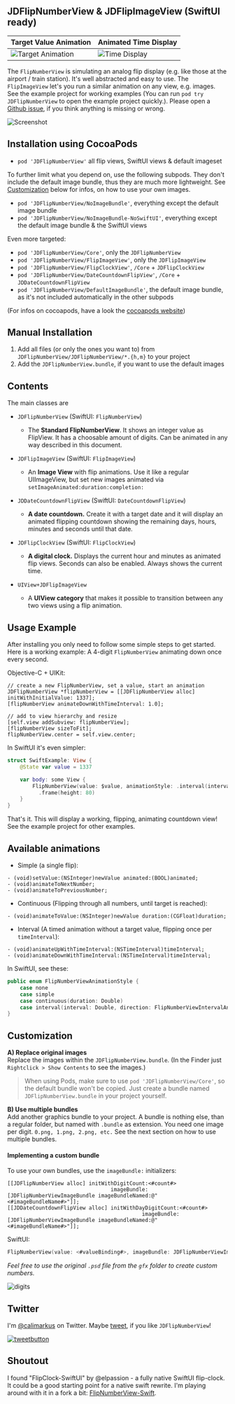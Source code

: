 JDFlipNumberView & JDFlipImageView (SwiftUI ready)
--------------------------------------------------

| Target Value Animation | Animated Time Display |
| ------------- | ------------- |
| ![Target Animation](https://user-images.githubusercontent.com/807039/169300618-861a4d81-26cc-46c2-882b-1e4b6f0ffc4a.gif) | ![Time Display](https://user-images.githubusercontent.com/807039/169300625-9421b845-14c7-42c0-a00a-f4b8d97cce03.gif) |

The `FlipNumberView` is simulating an analog flip display (e.g. like those at the airport / train station). It's well abstracted and easy to use. The `FlipImageView` let's you run a similar animation on any view, e.g. images. See the example project for working examples (You can run `pod try JDFlipNumberView` to open the example project quickly.). Please open a [Github issue], if you think anything is missing or wrong.

![Screenshot](https://user-images.githubusercontent.com/807039/169299475-7dd36912-7eeb-4f30-a7c7-459b11e7099e.png)

## Installation using CocoaPods

- `pod 'JDFlipNumberView'` all flip views, SwiftUI views & default imageset

To further limit what you depend on, use the following subpods. They don't include the default image bundle, thus they are much more lightweight. See [Customization](#customization) below for infos, on how to use your own images.

- `pod 'JDFlipNumberView/NoImageBundle'`, everything except the default image bundle
- `pod 'JDFlipNumberView/NoImageBundle-NoSwiftUI'`, everything except the default image bundle & the SwiftUI views

Even more targeted:

- `pod 'JDFlipNumberView/Core'`, only the `JDFlipNumberView`
- `pod 'JDFlipNumberView/FlipImageView'`, only the `JDFlipImageView`
- `pod 'JDFlipNumberView/FlipClockView'`, `/Core` + `JDFlipClockView`
- `pod 'JDFlipNumberView/DateCountdownFlipView'`, `/Core` + `JDDateCountdownFlipView`
- `pod 'JDFlipNumberView/DefaultImageBundle'`, the default image bundle, as it's not included automatically in the other subpods

(For infos on cocoapods, have a look the [cocoapods website])

## Manual Installation

1. Add all files (or only the ones you want to) from `JDFlipNumberView/JDFlipNumberView/*.{h,m}` to your project
2. Add the `JDFlipNumberView.bundle`, if you want to use the default images

## Contents

The main classes are

- `JDFlipNumberView` (SwiftUI: `FlipNumberView`)
  - The **Standard FlipNumberView**. It shows an integer value as FlipView.
  It has a choosable amount of digits. Can be animated in any way described in this document.

- `JDFlipImageView` (SwiftUI: `FlipImageView`)
  - An **Image View** with flip animations. Use it like a regular UIImageView, but set new images animated via `setImageAnimated:duration:completion:`
  
- `JDDateCountdownFlipView` (SwiftUI: `DateCountdownFlipView`)
  - __A date countdown.__ Create it with a target date and it will display an animated flipping countdown showing the remaining days, hours, minutes and seconds until that date.
  
- `JDFlipClockView` (SwiftUI: `FlipClockView`)
  - __A digital clock.__ Displays the current hour and minutes as animated flip views. Seconds can also be enabled. Always shows the current time.
  
- `UIView+JDFlipImageView`  
  - A **UIView category** that makes it possible to transition between any two views using a flip animation.

## Usage Example

After installing you only need to follow some simple steps to get started. Here is a working example: A 4-digit `FlipNumberView` animating down once every second.

Objective-C + UIKit:

```objc
// create a new FlipNumberView, set a value, start an animation
JDFlipNumberView *flipNumberView = [[JDFlipNumberView alloc] initWithInitialValue: 1337];
[flipNumberView animateDownWithTimeInterval: 1.0];

// add to view hierarchy and resize
[self.view addSubview: flipNumberView];
[flipNumberView sizeToFit];
flipNumberView.center = self.view.center;
```

In SwiftUI it's even simpler:

```swift
struct SwiftExample: View {
    @State var value = 1337

    var body: some View {
        FlipNumberView(value: $value, animationStyle: .interval(interval: 1.0, direction: .down))
          .frame(height: 80)
    }
}
```

That's it. This will display a working, flipping, animating countdown view!  
See the example project for other examples.

## Available animations

- Simple (a single flip):

```objc
- (void)setValue:(NSInteger)newValue animated:(BOOL)animated;
- (void)animateToNextNumber;
- (void)animateToPreviousNumber;
```

- Continuous (Flipping through all numbers, until target is reached):

```objc
- (void)animateToValue:(NSInteger)newValue duration:(CGFloat)duration;
```
    
- Interval (A timed animation without a target value, flipping once per `timeInterval`):

```objc
- (void)animateUpWithTimeInterval:(NSTimeInterval)timeInterval;
- (void)animateDownWithTimeInterval:(NSTimeInterval)timeInterval;
```

In SwiftUI, see these:

```swift
public enum FlipNumberViewAnimationStyle {
    case none
    case simple
    case continuous(duration: Double)
    case interval(interval: Double, direction: FlipNumberViewIntervalAnimationDirection)
}
```

## Customization

**A) Replace original images**  
Replace the images within the `JDFlipNumberView.bundle`. (In the Finder just `Rightclick > Show Contents` to see the images.)

> When using Pods, make sure to use `pod 'JDFlipNumberView/Core'`, so the default bundle won't be copied. Just create a bundle named `JDFlipNumberView.bundle` in your project yourself.

**B) Use multiple bundles**  
Add another graphics bundle to your project. A bundle is nothing else, than a regular folder, but named with `.bundle` as extension. You need one image per digit. `0.png, 1.png, 2.png, etc.` See the next section on how to use multiple bundles.

#### Implementing a custom bundle

To use your own bundles, use the `imageBundle:` initializers:

```objc
[[JDFlipNumberView alloc] initWithDigitCount:<#count#> 
                                 imageBundle:[JDFlipNumberViewImageBundle imageBundleNamed:@"<#imageBundleName#>"]];
[[JDDateCountdownFlipView alloc] initWithDayDigitCount:<#count#> 
                                           imageBundle:[JDFlipNumberViewImageBundle imageBundleNamed:@"<#imageBundleName#>"]];
```

SwiftUI:

```swift
FlipNumberView(value: <#valueBinding#>, imageBundle: JDFlipNumberViewImageBundle(named: "<#imageBundleName#>"))
```

*Feel free to use the original `.psd` file from the `gfx` folder to create custom numbers.*

![digits](https://user-images.githubusercontent.com/807039/169639417-696466bd-28b7-4ed6-a406-863ac9f49a0b.png)

## Twitter

I'm [@calimarkus](http://twitter.com/calimarkus) on Twitter. Maybe [tweet](https://twitter.com/intent/tweet?button_hashtag=JDFlipNumberView&text=I%20discovered%20a%20very%20nice%20and%20simple-to-use%20animated%20FlipView%20for%20iOS:%20https://github.com/calimarkus/JDFlipNumberView&via=calimarkus), if you like `JDFlipNumberView`!




[![tweetbutton](https://user-images.githubusercontent.com/807039/173472954-19d442b8-d367-4e74-a123-a003a9e5fb29.png)](https://twitter.com/intent/tweet?button_hashtag=JDFlipNumberView&text=I%20discovered%20a%20very%20nice%20and%20simple-to-use%20animated%20FlipView%20for%20iOS:%20https://github.com/calimarkus/JDFlipNumberView&via=calimarkus)

## Shoutout

I found "FlipClock-SwiftUI" by @elpassion - a fully native SwiftUI flip-clock. It could be a good starting point for a native swift rewrite. I'm playing around with it in a fork a bit: [FlipNumberView-Swift](https://github.com/calimarkus/FlipNumberView-Swift).

[Github issue]: https://github.com/calimarkus/JDFlipNumberView/issues
[cocoapods website]: http://cocoapods.org
